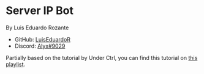 # Server IP Bot

By Luis Eduardo Rozante
- GitHub: [LuisEduardoR](https://github.com/LuisEduardoR)
- Discord: [Alyx#9029](https://discordapp/com/users/204663493817925633)

Partially based on the tutorial by Under Ctrl, you can find this tutorial on [this playlist](https://www.youtube.com/watch?v=KZ3tIGHU314&list=PLpmb-7WxPhe0ZVpH9pxT5MtC4heqej8Es).